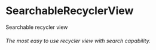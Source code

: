 # SearchableRecyclerView
Searchable recycler view

###### The most easy to use recycler view with search capability.

